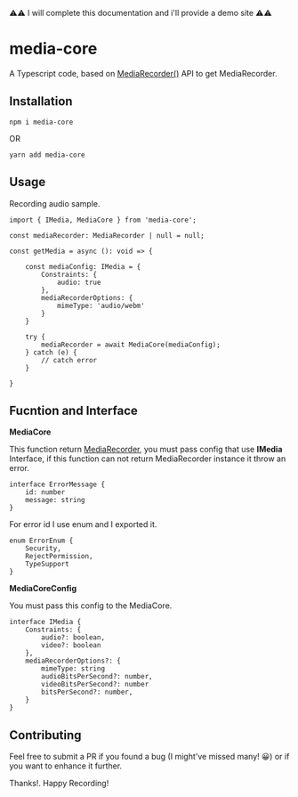 ⚠️⚠️ I will complete this documentation and i'll provide a demo site
⚠️⚠️

# media-core

A Typescript code, based on [MediaRecorder()](https://developer.mozilla.org/en-US/docs/Web/API/MediaRecorder) API to get MediaRecorder.

## Installation

```
npm i media-core
```

OR

```
yarn add media-core
```

## Usage

Recording audio sample.

```
import { IMedia, MediaCore } from 'media-core';

const mediaRecorder: MediaRecorder | null = null;

const getMedia = async (): void => {

    const mediaConfig: IMedia = {
        Constraints: {
            audio: true
        },
        mediaRecorderOptions: {
            mimeType: 'audio/webm'
        }
    }

    try {
        mediaRecorder = await MediaCore(mediaConfig);
    } catch (e) {
        // catch error
    }

}
```

## Fucntion and Interface

**MediaCore**

This function return [MediaRecorder](https://developer.mozilla.org/en-US/docs/Web/API/MediaRecorder), you must pass config that use 
**IMedia** Interface,
if this function can not return MediaRecorder instance it throw an error.

```
interface ErrorMessage {
    id: number
    message: string
}
```

For error id I use enum and I exported it.

```
enum ErrorEnum {
    Security,
    RejectPermission,
    TypeSupport
}
```


**MediaCoreConfig**

You must pass this config to the MediaCore.

```
interface IMedia {
    Constraints: {
        audio?: boolean,
        video?: boolean
    },
    mediaRecorderOptions?: {
        mimeType: string
        audioBitsPerSecond?: number,
        videoBitsPerSecond?: number
        bitsPerSecond?: number,
    }
}
```

## Contributing

Feel free to submit a PR if you found a bug (I might've missed many! 😀) or if you want to enhance it further.

Thanks!. Happy Recording!